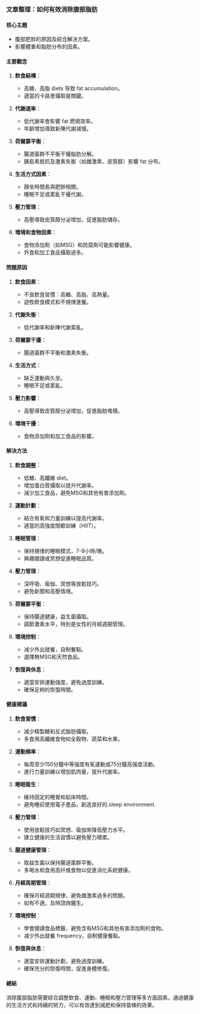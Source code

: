 ### 文章整理：如何有效消除腹部脂肪

#### 核心主題
- 腹部肥胖的原因及綜合解決方案。
- 影響體重和脂肪分布的因素。

#### 主要觀念
1. **飲食結構**：
   - 高糖、高脂 diets 导致 fat accumulation。
   - 適當的卡路里攝取是關鍵。

2. **代謝速率**：
   - 低代謝率會影響 fat 燃燒效率。
   - 年齡增加導致新陳代謝減慢。

3. **荷爾蒙平衡**：
   - 腸道菌群不平衡干擾脂肪分解。
   - 胰島素抵抗及激素失衡（如雌激素、皮質醇）影響 fat 分布。

4. **生活方式因素**：
   - 靜坐時間長與肥胖相關。
   - 睡眠不足或紊亂干擾代謝。

5. **壓力管理**：
   - 高壓導致皮質醇分泌增加，促進脂肪儲存。

6. **環境和食物因素**：
   - 食物添加劑（如MSG）和防腐劑可能影響健康。
   - 外食和加工食品攝取過多。

#### 問題原因
1. **飲食因素**：
   - 不良飲食習慣：高糖、高脂、高熱量。
   - 遊牧飲食模式和不規律進餐。

2. **代謝失衡**：
   - 低代謝率和新陳代謝紊亂。

3. **荷爾蒙干擾**：
   - 腸道菌群不平衡和激素失衡。

4. **生活方式**：
   - 缺乏運動與久坐。
   - 睡眠不足或紊亂。

5. **壓力影響**：
   - 高壓導致皮質醇分泌增加，促進脂肪堆積。

6. **環境干擾**：
   - 食物添加劑和加工食品的影響。

#### 解決方法
1. **飲食調整**：
   - 低糖、高纖維 diet。
   - 增加蛋白質攝取以提升代謝率。
   - 減少加工食品，避免MSG和其他有害添加劑。

2. **運動計劃**：
   - 結合有氧和力量訓練以提高代謝率。
   - 適當的高強度間歇訓練（HIIT）。

3. **睡眠管理**：
   - 保持規律的睡眠模式，7-9小時/晚。
   - 興趣閱讀或冥想促進睡眠品質。

4. **壓力管理**：
   - 深呼吸、瑜伽、冥想等放鬆技巧。
   - 避免新聞和高壓情境。

5. **荷爾蒙平衡**：
   - 保持腸道健康，益生菌攝取。
   - 調節激素水平，特別是女性的月經週期管理。

6. **環境控制**：
   - 减少外出就餐，自制餐點。
   - 選擇無MSG和天然食品。

7. **恢復與休息**：
   - 適當安排運動強度，避免過度訓練。
   - 確保足夠的恢復時間。

#### 健康建議
1. **飲食習慣**：
   - 減少精製糖和反式脂肪攝取。
   - 多食用高纖維食物如全穀物、蔬菜和水果。

2. **運動頻率**：
   - 每周至少150分鐘中等強度有氧運動或75分鐘高强度活動。
   - 進行力量訓練以增加肌肉量，提升代謝率。

3. **睡眠衛生**：
   - 維持固定的睡覺和起床時間。
   - 避免睡前使用電子產品，創造良好的.sleep environment.

4. **壓力管理**：
   - 使用放鬆技巧如冥想、瑜伽來降低壓力水平。
   - 建立健康的生活習慣以避免壓力積累。

5. **腸道健康管理**：
   - 取益生菌以保持腸道菌群平衡。
   - 多喝水和食用高纤维食物以促進消化系統健康。

6. **月經周期管理**：
   - 確保月經週期規律，避免雌激素過多的問題。
   - 如有不適，及時諮詢醫生。

7. **環境控制**：
   - 學會閱讀食品標籤，避免含有MSG和其他有害添加劑的食物。
   - 减少外出就餐 frequency，自制健康餐點。

8. **恢復與休息**：
   - 適當安排運動計劃，避免過度訓練。
   - 確保充分的恢復時間，促進身體修復。

#### 總結
消除腹部脂肪需要綜合調整飲食、運動、睡眠和壓力管理等多方面因素。通過健康的生活方式和持續的努力，可以有效達到減肥和保持苗條的效果。